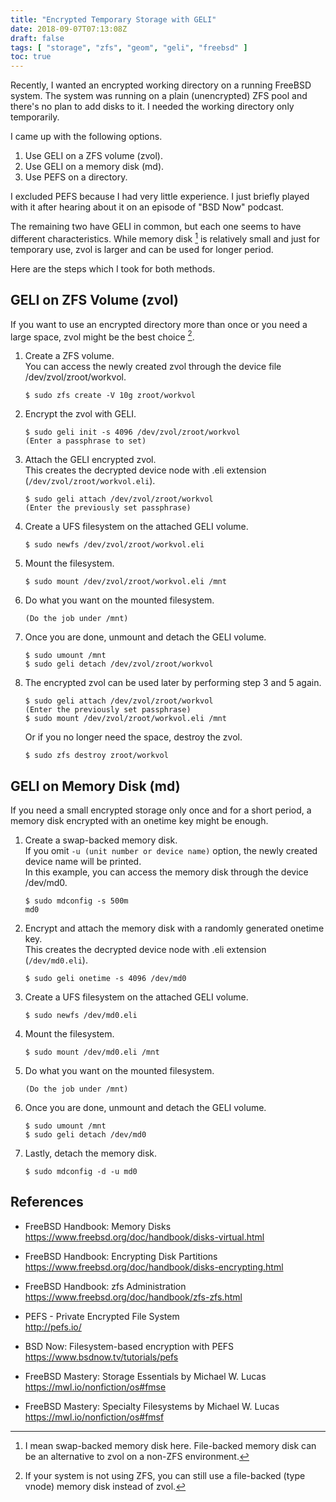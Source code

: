 ```yaml
---
title: "Encrypted Temporary Storage with GELI"
date: 2018-09-07T07:13:08Z
draft: false
tags: [ "storage", "zfs", "geom", "geli", "freebsd" ]
toc: true
---
```

Recently, I wanted an encrypted working directory on a running FreeBSD system. The system was running on a plain (unencrypted) ZFS pool and there's no plan to add disks to it. I needed the working directory only temporarily.

I came up with the following options.

1. Use GELI on a ZFS volume (zvol).
2. Use GELI on a memory disk (md).
3. Use PEFS on a directory.

I excluded PEFS because I had very little experience. I just briefly played with it after hearing about it on an episode of "BSD Now" podcast.

The remaining two have GELI in common, but each one seems to have different characteristics. While memory disk [^1] is relatively small and just for temporary use, zvol is larger and can be used for longer period.

[^1]: I mean swap-backed memory disk here. File-backed memory disk can be an alternative to zvol on a non-ZFS environment.

Here are the steps which I took for both methods.

## GELI on ZFS Volume (zvol)
If you want to use an encrypted directory more than once or you need a large space, zvol might be the best choice [^2].

[^2]: If your system is not using ZFS, you can still use a file-backed (type vnode) memory disk instead of zvol. 

1. Create a ZFS volume.  
You can access the newly created zvol through the device file /dev/zvol/zroot/workvol.
   ```
   $ sudo zfs create -V 10g zroot/workvol
   ```

2. Encrypt the zvol with GELI.
   ```
   $ sudo geli init -s 4096 /dev/zvol/zroot/workvol
   (Enter a passphrase to set)
   ```

3. Attach the GELI encrypted zvol.  
This creates the decrypted device node with .eli extension (``/dev/zvol/zroot/workvol.eli``).
   ```
   $ sudo geli attach /dev/zvol/zroot/workvol
   (Enter the previously set passphrase)
   ```

4. Create a UFS filesystem on the attached GELI volume.
   ```
   $ sudo newfs /dev/zvol/zroot/workvol.eli
   ```

5. Mount the filesystem.
   ```
   $ sudo mount /dev/zvol/zroot/workvol.eli /mnt
   ```

6. Do what you want on the mounted filesystem.
   ```
   (Do the job under /mnt)
   ```

7. Once you are done, unmount and detach the GELI volume.
   ```
   $ sudo umount /mnt
   $ sudo geli detach /dev/zvol/zroot/workvol
   ```

8. The encrypted zvol can be used later by performing step 3 and 5 again.
   ```
   $ sudo geli attach /dev/zvol/zroot/workvol
   (Enter the previously set passphrase)
   $ sudo mount /dev/zvol/zroot/workvol.eli /mnt
   ```  
   Or if you no longer need the space, destroy the zvol.
   ```
   $ sudo zfs destroy zroot/workvol
   ```

## GELI on Memory Disk (md)
If you need a small encrypted storage only once and for a short period, a memory disk encrypted with an onetime key might be enough.

1. Create a swap-backed memory disk.  
If you omit ``-u (unit number or device name)`` option, the newly created device name will be printed.  
In this example, you can access the memory disk through the device /dev/md0.
   ```
   $ sudo mdconfig -s 500m
   md0
   ```

2. Encrypt and attach the memory disk with a randomly generated onetime key.  
This creates the decrypted device node with .eli extension (``/dev/md0.eli``).
   ```
   $ sudo geli onetime -s 4096 /dev/md0
   ```

3. Create a UFS filesystem on the attached GELI volume.
   ```
   $ sudo newfs /dev/md0.eli
   ```

4. Mount the filesystem.
   ```
   $ sudo mount /dev/md0.eli /mnt
   ```

5. Do what you want on the mounted filesystem.
   ```
   (Do the job under /mnt)
   ```

6. Once you are done, unmount and detach the GELI volume.
   ```
   $ sudo umount /mnt
   $ sudo geli detach /dev/md0
   ```

7. Lastly, detach the memory disk.
   ```
   $ sudo mdconfig -d -u md0
   ```

## References
* FreeBSD Handbook: Memory Disks  
https://www.freebsd.org/doc/handbook/disks-virtual.html

* FreeBSD Handbook: Encrypting Disk Partitions  
https://www.freebsd.org/doc/handbook/disks-encrypting.html

* FreeBSD Handbook: zfs Administration  
https://www.freebsd.org/doc/handbook/zfs-zfs.html

* PEFS - Private Encrypted File System  
http://pefs.io/

* BSD Now: Filesystem-based encryption with PEFS  
https://www.bsdnow.tv/tutorials/pefs

* FreeBSD Mastery: Storage Essentials by Michael W. Lucas  
https://mwl.io/nonfiction/os#fmse

* FreeBSD Mastery: Specialty Filesystems by Michael W. Lucas  
https://mwl.io/nonfiction/os#fmsf

